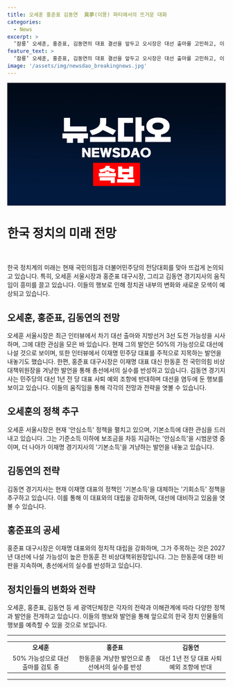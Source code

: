 ```yaml
---
title: 오세훈 홍준표 김동연  異夢(이몽) 파티에서의 뜨거운 대화
categories:
  - News
excerpt: >
  ‘잠룡’ 오세훈, 홍준표, 김동연의 대표 결선을 앞두고 오시장은 대선 출마를 고민하고, 이 대표를 주적으로 지목했다. 김지사는 당 대표 사퇴 조항에 반대하며 대선 공정성과 공천권 문제를 제기했다. 그들의 이야기는 대선의 그늘을 피해 당 내 현안을 다루고 있으며, 지난 경기지사 경선의 구도와 소득 정책을 통해 대표와 시장의 경쟁이 이어지고 있다.
feature_text: >
  ‘잠룡’ 오세훈, 홍준표, 김동연의 대표 결선을 앞두고 오시장은 대선 출마를 고민하고, 이 대표를 주적으로 지목했다. 김지사는 당 대표 사퇴 조항에 반대하며 대선 공정성과 공천권 문제를 제기했다. 그들의 이야기는 대선의 그늘을 피해 당 내 현안을 다루고 있으며, 지난 경기지사 경선의 구도와 소득 정책을 통해 대표와 시장의 경쟁이 이어지고 있다.
image: '/assets/img/newsdao_breakingnews.jpg'
---
```


<p><img src="/assets/img/newsdao_breakingnews.jpg" alt="pcversion 속보" /></p>

<h1 data-ke-size="size26">한국 정치의 미래 전망</h1>

<p data-ke-size="size16">&nbsp;</p>

<p data-ke-size="size16">한국 정치계의 미래는 현재 국민의힘과 더불어민주당의 전당대회를 맞아 뜨겁게 논의되고 있습니다. 특히, 오세훈 서울시장과 홍준표 대구시장, 그리고 김동연 경기지사의 움직임이 흥미를 끌고 있습니다. 이들의 행보로 인해 정치권 내부의 변화와 새로운 모색이 예상되고 있습니다.</p>

<h2 data-ke-size="size24">오세훈, 홍준표, 김동연의 전망</h2>

<p data-ke-size="size16">오세훈 서울시장은 최근 인터뷰에서 차기 대선 출마와 지방선거 3선 도전 가능성을 시사하며, 그에 대한 관심을 모은 바 있습니다. 현재 그의 발언은 50%의 가능성으로 대선에 나설 것으로 보이며, 또한 인터뷰에서 이재명 민주당 대표를 주적으로 지목하는 발언을 내놓기도 했습니다. 한편, 홍준표 대구시장은 이재명 대표 대신 한동훈 전 국민의힘 비상대책위원장을 겨냥한 발언을 통해 총선에서의 실수를 반성하고 있습니다. 김동연 경기지사는 민주당의 대선 1년 전 당 대표 사퇴 예외 조항에 반대하며 대선을 염두에 둔 행보를 보이고 있습니다. 이들의 움직임을 통해 각각의 전망과 전략을 엿볼 수 있습니다.</p>

<h2 data-ke-size="size24">오세훈의 정책 추구</h2>

<p data-ke-size="size16">오세훈 서울시장은 현재 '안심소득' 정책을 펼치고 있으며, 기본소득에 대한 관심을 드러내고 있습니다. 그는 기준소득 이하에 보조금을 차등 지급하는 '안심소득'을 시범운영 중이며, 더 나아가 이재명 경기지사의 '기본소득'을 겨냥하는 발언을 내놓고 있습니다.</p>

<h2 data-ke-size="size24">김동연의 전략</h2>

<p data-ke-size="size16">김동연 경기지사는 현재 이재명 대표의 정책인 '기본소득'을 대체하는 '기회소득' 정책을 추구하고 있습니다. 이를 통해 이 대표와의 대립을 강화하며, 대선에 대비하고 있음을 엿볼 수 있습니다.</p>

<h2 data-ke-size="size24">홍준표의 공세</h2>

<p data-ke-size="size16">홍준표 대구시장은 이재명 대표와의 정치적 대립을 강화하며, 그가 주목하는 것은 2027년 대선에 나설 가능성이 높은 한동훈 전 비상대책위원장입니다. 그는 한동훈에 대한 비판을 지속하며, 총선에서의 실수를 반성하고 있습니다.</p>

<h2 data-ke-size="size24">정치인들의 변화와 전략</h2>

<p data-ke-size="size16">오세훈, 홍준표, 김동연 등 세 광역단체장은 각자의 전략과 이해관계에 따라 다양한 정책과 발언을 전개하고 있습니다. 이들의 행보와 발언을 통해 앞으로의 한국 정치 인물들의 행보를 예측할 수 있을 것으로 보입니다.</p>

<hr>

<table>
<tbody>
<tr>
<td style="text-align: center; height: 17px;"><b>오세훈</b></td>
<td style="text-align: center; height: 17px;"><b>홍준표</b></td>
<td style="text-align: center; height: 17px;"><b>김동연</b></td>
</tr>
<tr>
<td style="text-align: center; height: 17px;">50% 가능성으로 대선 출마를 검토 중</td>
<td style="text-align: center; height: 17px;">한동훈을 겨냥한 발언으로 총선에서의 실수를 반성</td>
<td style="text-align: center; height: 17px;">대선 1년 전 당 대표 사퇴 예외 조항에 반대</td>
</tr>
</tbody>
</table>

<hr>

